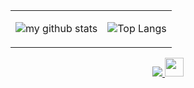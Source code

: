 
<table cellspacing="0" cellpadding="0" style="border: none">
  <tr>
    <td>
      
![my github stats](https://github-readme-stats.vercel.app/api?username=jiangzhengnan&show_icons=true&theme=light&show_icons=1)
    </td>
    <td>
      
![Top Langs](https://github-readme-stats.vercel.app/api/top-langs/?username=jiangzhengnan&layout=compact)
    </td>
    </tr> 
  </table>

<p align="center">
  <a href="https://github.com/jiangzhengnan">
    <img src="https://komarev.com/ghpvc/?username=jiangzhengnan&color=brightgreen" />
  </a>
  <a>
    <img src="https://media.giphy.com/media/WUlplcMpOCEmTGBtBW/giphy.gif" width="30">
  </a>  
</p>

